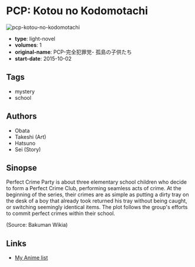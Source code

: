 # PCP: Kotou no Kodomotachi

![pcp-kotou-no-kodomotachi](https://cdn.myanimelist.net/images/manga/3/164984.jpg)

-   **type**: light-novel
-   **volumes**: 1
-   **original-name**: PCP-完全犯罪党- 孤島の子供たち
-   **start-date**: 2015-10-02

## Tags

-   mystery
-   school

## Authors

-   Obata
-   Takeshi (Art)
-   Hatsuno
-   Sei (Story)

## Sinopse

Perfect Crime Party is about three elementary school children who decide to form a Perfect Crime Club, performing seamless acts of crime. At the beginning of the series, their crimes are as simple as putting a dirty tray on the desk of a boy that already took returned his tray without being caught, or switching seemingly identical items. The plot follows the group's efforts to commit perfect crimes within their school.

(Source: Bakuman Wikia)

## Links

-   [My Anime list](https://myanimelist.net/manga/92906/PCP__Kotou_no_Kodomotachi)
